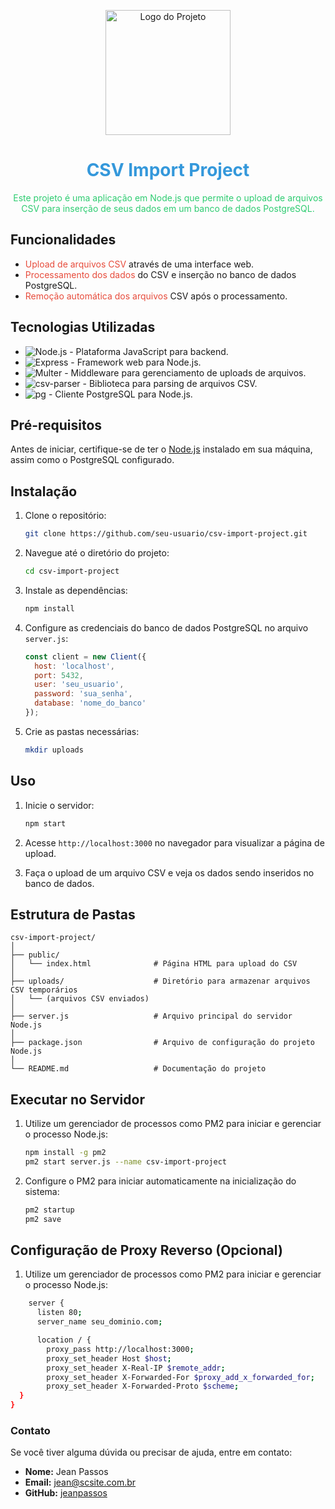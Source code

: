 <p align="center">
  <img src="caminho/para/sua/logo.png" alt="Logo do Projeto" width="200">
</p>

<h1 align="center" style="color:#3498db;">CSV Import Project</h1>

<p align="center" style="color:#2ecc71;">
  Este projeto é uma aplicação em Node.js que permite o upload de arquivos CSV para inserção de seus dados em um banco de dados PostgreSQL.
</p>

## Funcionalidades

- <span style="color:#e74c3c;">Upload de arquivos CSV</span> através de uma interface web.
- <span style="color:#e74c3c;">Processamento dos dados</span> do CSV e inserção no banco de dados PostgreSQL.
- <span style="color:#e74c3c;">Remoção automática dos arquivos</span> CSV após o processamento.

## Tecnologias Utilizadas

- ![Node.js](https://img.shields.io/badge/Node.js-16.x-brightgreen) - Plataforma JavaScript para backend.
- ![Express](https://img.shields.io/badge/Express-4.x-blue) - Framework web para Node.js.
- ![Multer](https://img.shields.io/badge/Multer-1.4.2-yellow) - Middleware para gerenciamento de uploads de arquivos.
- ![csv-parser](https://img.shields.io/badge/csv--parser-3.x-orange) - Biblioteca para parsing de arquivos CSV.
- ![pg](https://img.shields.io/badge/pg-8.x-red) - Cliente PostgreSQL para Node.js.

## Pré-requisitos

Antes de iniciar, certifique-se de ter o [Node.js](https://nodejs.org/) instalado em sua máquina, assim como o PostgreSQL configurado.

## Instalação

1. Clone o repositório:
    ```bash
    git clone https://github.com/seu-usuario/csv-import-project.git
    ```
   
2. Navegue até o diretório do projeto:
    ```bash
    cd csv-import-project
    ```

3. Instale as dependências:
    ```bash
    npm install
    ```

4. Configure as credenciais do banco de dados PostgreSQL no arquivo `server.js`:
    ```javascript
    const client = new Client({
      host: 'localhost',
      port: 5432,
      user: 'seu_usuario',
      password: 'sua_senha',
      database: 'nome_do_banco'
    });
    ```

5. Crie as pastas necessárias:
    ```bash
    mkdir uploads
    ```

## Uso

1. Inicie o servidor:
    ```bash
    npm start
    ```

2. Acesse `http://localhost:3000` no navegador para visualizar a página de upload.

3. Faça o upload de um arquivo CSV e veja os dados sendo inseridos no banco de dados.

## Estrutura de Pastas

```plaintext
csv-import-project/
│
├── public/
│   └── index.html              # Página HTML para upload do CSV
│
├── uploads/                    # Diretório para armazenar arquivos CSV temporários
│   └── (arquivos CSV enviados)
│
├── server.js                   # Arquivo principal do servidor Node.js
│
├── package.json                # Arquivo de configuração do projeto Node.js
│
└── README.md                   # Documentação do projeto
```
## Executar no Servidor

1. Utilize um gerenciador de processos como PM2 para iniciar e gerenciar o processo Node.js:
    ```bash
    npm install -g pm2
    pm2 start server.js --name csv-import-project
    ```
2. Configure o PM2 para iniciar automaticamente na inicialização do sistema:
   ```bash
   pm2 startup
   pm2 save
    ```
## Configuração de Proxy Reverso (Opcional)

1. Utilize um gerenciador de processos como PM2 para iniciar e gerenciar o processo Node.js:

```bash
    server {
      listen 80;
      server_name seu_dominio.com;

      location / {
        proxy_pass http://localhost:3000;
        proxy_set_header Host $host;
        proxy_set_header X-Real-IP $remote_addr;
        proxy_set_header X-Forwarded-For $proxy_add_x_forwarded_for;
        proxy_set_header X-Forwarded-Proto $scheme;
  }
}
 ```

### Contato

Se você tiver alguma dúvida ou precisar de ajuda, entre em contato:

- **Nome:** Jean Passos
- **Email:** [jean@scsite.com.br](mailto:jean@scsite.com.br)
- **GitHub:** [jeanpassos](https://github.com/jeanpassos)

